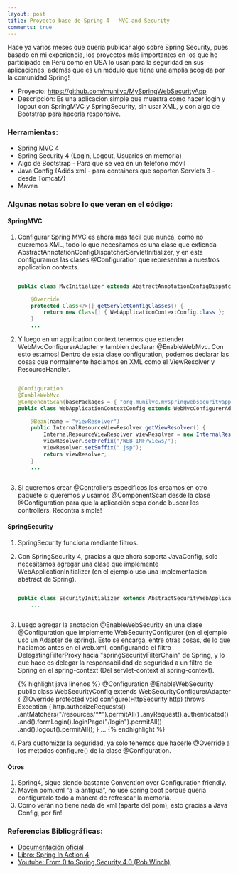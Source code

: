 ```yaml
---
layout: post
title: Proyecto base de Spring 4 - MVC and Security
comments: true
---
```


Hace ya varios meses que quería publicar algo sobre Spring Security, pues basado en mi experiencia, los proyectos más importantes en los que he participado en Perú como en USA lo usan para la seguridad en sus aplicaciones, además que es un módulo que tiene una amplia acogida por la comunidad Spring!

* Proyecto: https://github.com/munilvc/MySpringWebSecurityApp
* Descripción: Es una aplicacion simple que muestra como hacer login y logout con SpringMVC y SpringSecurity, sin usar XML, y con algo de Bootstrap para hacerla responsive. 

### Herramientas: 
* Spring MVC 4
* Spring Security 4 (Login, Logout, Usuarios en memoria)
* Algo de Bootstrap - Para que se vea en un teléfono móvil
* Java Config (Adiós xml - para containers que soporten Servlets 3 - desde Tomcat7)
* Maven

### Algunas notas sobre lo que veran en el código:

#### SpringMVC

1. Configurar Spring MVC es ahora mas facil que nunca, como no queremos XML, todo lo que necesitamos es una clase que extienda AbstractAnnotationConfigDispatcherServletInitializer, y en esta configuramos las clases @Configuration que representan a nuestros application contexts.
    
    ```java
    
    public class MvcInitializer extends AbstractAnnotationConfigDispatcherServletInitializer {
    
        @Override
        protected Class<?>[] getServletConfigClasses() {
            return new Class[] { WebApplicationContextConfig.class };
        }
        ...
    ```
    
2. Y luego en un application context tenemos que extender WebMvcConfigurerAdapter y tambien declarar @EnableWebMvc. Con esto estamos!  Dentro de esta clase configuration, podemos declarar las cosas que normalmente haciamos en XML como el ViewResolver y ResourceHandler.
    
    ```java
    
    @Configuration
    @EnableWebMvc
    @ComponentScan(basePackages = { "org.munilvc.myspringwebsecurityapp" })
    public class WebApplicationContextConfig extends WebMvcConfigurerAdapter {
    
        @Bean(name = "viewResolver")
        public InternalResourceViewResolver getViewResolver() {
            InternalResourceViewResolver viewResolver = new InternalResourceViewResolver();
            viewResolver.setPrefix("/WEB-INF/views/");
            viewResolver.setSuffix(".jsp");
            return viewResolver;
        }
        ...
        
    ```
    
3. Si queremos crear @Controllers especificos los creamos en otro paquete si queremos y usamos @ComponentScan desde la clase @Configuration para que la aplicación sepa donde buscar los controllers. Recontra simple!


#### SpringSecurity

1. SpringSecurity funciona mediante filtros.
2. Con SpringSecurity 4, gracias a que ahora soporta JavaConfig, solo necesitamos agregar una clase que implemente WebApplicationInitializer (en el ejemplo uso una implementacion abstract de Spring).
    
    ```java
    
    public class SecurityInitializer extends AbstractSecurityWebApplicationInitializer {
        ...
        
    ```
    
3. Luego agregar la anotacion @EnableWebSecurity en una clase @Configuration que implemente WebSecurityConfigurer (en el ejemplo uso un Adapter de spring).  Esto se encarga, entre otras cosas, de lo que haciamos antes en el web.xml, configurando el filtro DelegatingFilterProxy hacia "springSecurityFilterChain" de Spring, y lo que hace es delegar la responsabilidad de seguridad a un filtro de Spring en el spring-context (Del servlet-context al spring-context).

    {% highlight java linenos %}
    @Configuration
    @EnableWebSecurity
    public class WebSecurityConfig extends WebSecurityConfigurerAdapter {
        @Override
        protected void configure(HttpSecurity http) throws Exception {
            http.authorizeRequests()
                .antMatchers("/resources/**").permitAll()
                .anyRequest().authenticated()
                .and().formLogin().loginPage("/login").permitAll()
                .and().logout().permitAll();
        }
      ...
    {% endhighlight %}

4. Para customizar la seguridad, ya solo tenemos que hacerle @Override a los metodos configure() de la clase @Configuration.

#### Otros
1. Spring4, sigue siendo bastante Convention over Configuration friendly.
2. Maven pom.xml “a la antigua”, no usé spring boot porque quería configurarlo todo a manera de refrescar la memoria.
3. Como verán no tiene nada de xml (aparte del pom), esto gracias a Java Config, por fin!

### Referencias Bibliográficas:
* <a href="http://spring.io/" target="_blank">Documentación oficial</a>
* <a href="http://redirect.viglink.com?key=6ff2274896c87f60f3d05d9937858af7&u=http%3A%2F%2Fwww.amazon.com%2FSpring-Action-Craig-Walls%2Fdp%2F161729120X" target="_blank">Libro: Spring In Action 4</a>
* <a href="https://www.youtube.com/watch?v=TjlDbIIJBi8" target="_blank">Youtube: From 0 to Spring Security 4.0 (Rob Winch)</a> 
